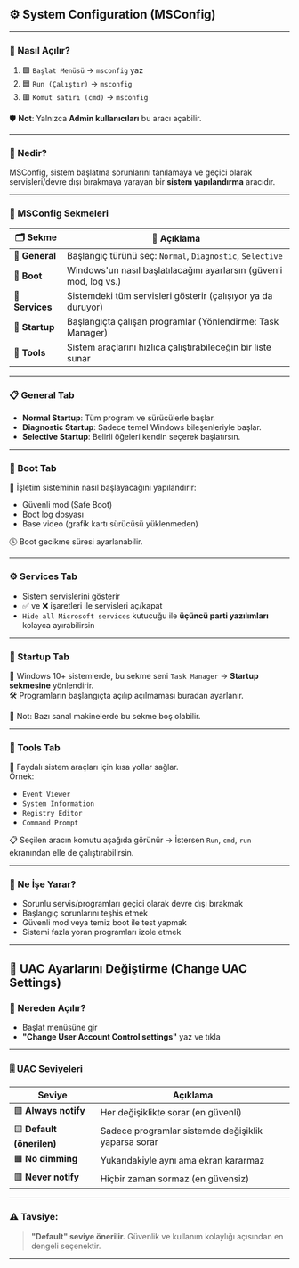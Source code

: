 
## ⚙️ System Configuration (MSConfig)

---

### 🧭 Nasıl Açılır?

1. 🟩 `Başlat Menüsü` → `msconfig` yaz
2. 🟦 `Run (Çalıştır)` → `msconfig`
3. 🟥 `Komut satırı (cmd)` → `msconfig`

🛡️ **Not**: Yalnızca **Admin kullanıcıları** bu aracı açabilir.

---

### 🧠 Nedir?

MSConfig, sistem başlatma sorunlarını tanılamaya ve geçici olarak servisleri/devre dışı bırakmaya yarayan bir **sistem yapılandırma** aracıdır.

---

### 📁 MSConfig Sekmeleri

| 🗂️ Sekme     | 📝 Açıklama |
|--------------|-------------|
| 🧩 **General** | Başlangıç türünü seç: `Normal`, `Diagnostic`, `Selective` |
| 🔁 **Boot**    | Windows'un nasıl başlatılacağını ayarlarsın (güvenli mod, log vs.) |
| 🧰 **Services**| Sistemdeki tüm servisleri gösterir (çalışıyor ya da duruyor) |
| 🚀 **Startup** | Başlangıçta çalışan programlar (Yönlendirme: Task Manager) |
| 🧪 **Tools**   | Sistem araçlarını hızlıca çalıştırabileceğin bir liste sunar |

---

### 📋 General Tab

- **Normal Startup**: Tüm program ve sürücülerle başlar.  
- **Diagnostic Startup**: Sadece temel Windows bileşenleriyle başlar.  
- **Selective Startup**: Belirli öğeleri kendin seçerek başlatırsın.

---

### 🥾 Boot Tab

📌 İşletim sisteminin nasıl başlayacağını yapılandırır:  
- Güvenli mod (Safe Boot)  
- Boot log dosyası  
- Base video (grafik kartı sürücüsü yüklenmeden)

🕓 Boot gecikme süresi ayarlanabilir.

---

### ⚙️ Services Tab

- Sistem servislerini gösterir  
- ✅ ve ❌ işaretleri ile servisleri aç/kapat  
- `Hide all Microsoft services` kutucuğu ile **üçüncü parti yazılımları** kolayca ayırabilirsin

---

### 🚀 Startup Tab

🔄 Windows 10+ sistemlerde, bu sekme seni `Task Manager` → **Startup sekmesine** yönlendirir.  
🛠️ Programların başlangıçta açılıp açılmaması buradan ayarlanır.

📌 Not: Bazı sanal makinelerde bu sekme boş olabilir.

---

### 🧪 Tools Tab

📎 Faydalı sistem araçları için kısa yollar sağlar.  
Örnek:  
- `Event Viewer`  
- `System Information`  
- `Registry Editor`  
- `Command Prompt`

📋 Seçilen aracın komutu aşağıda görünür → İstersen `Run`, `cmd`, `run` ekranından elle de çalıştırabilirsin.

---

### 🎯 Ne İşe Yarar?

- Sorunlu servis/programları geçici olarak devre dışı bırakmak  
- Başlangıç sorunlarını teşhis etmek  
- Güvenli mod veya temiz boot ile test yapmak  
- Sistemi fazla yoran programları izole etmek

---

## 🔧 UAC Ayarlarını Değiştirme (Change UAC Settings)

### 📍 Nereden Açılır?
- Başlat menüsüne gir
- **"Change User Account Control settings"** yaz ve tıkla

---

### 🎚️ UAC Seviyeleri

| Seviye | Açıklama |
|--------|----------|
| 🟩 **Always notify** | Her değişiklikte sorar (en güvenli) |
| 🟨 **Default (önerilen)** | Sadece programlar sistemde değişiklik yaparsa sorar |
| 🟧 **No dimming** | Yukarıdakiyle aynı ama ekran kararmaz |
| 🟥 **Never notify** | Hiçbir zaman sormaz (en güvensiz) |

---

### ⚠️ Tavsiye:
> **"Default" seviye önerilir.** Güvenlik ve kullanım kolaylığı açısından en dengeli seçenektir.

---

	
